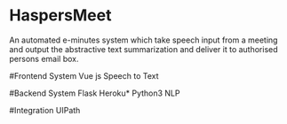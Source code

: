 # HaspersMeet
An automated e-minutes system which take speech input from a meeting and output the abstractive text summarization and deliver it to authorised persons email box.


#Frontend System
Vue js
Speech to Text

#Backend System
Flask
Heroku*
Python3
NLP

#Integration
UIPath

